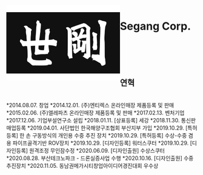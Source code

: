 <img align="left" width="300" height="200" src="segang_logo.jpg">

# Segang Corp. 
<br><br><br><br>
## 연혁
<br>
*2014.08.07. 창업
*2014.12.01. (주)엔티렉스 온라인매장 제품등록 및 판매
*2015.02.06. (주)엘레파츠 온라인매장 제품등록 및 판매
*2017.02.13. 벤처기업
*2017.12.06. 기업부설연구소 설립
*2018.01.11. [상표등록] 세강
*2018.11.30. 통신판매업등록
*2019.04.01. 사단법인 한국해양구조협회 부산지부 가입
*2019.10.29. [특허등록] 한 손 구동방식의 개인용 수중 추진 장치
*2019.10.29. [특허등록] 수상-수중 겸용 파이프골격기반 ROV장치
*2019.10.29. [디자인등록] 워터스쿠터
*2019.10.29. [디자인등록] 원격조정 무인잠수정
*2020.06.09. [디자인출원] 수상스쿠터
*2020.08.28. 부산테크노파크 - 드론실증사업 수행
*2020.10.16. [디자인출원] 수중 추진장치
*2020.11.05. 동남권메가시티창업아이디어경진대회 우수상
